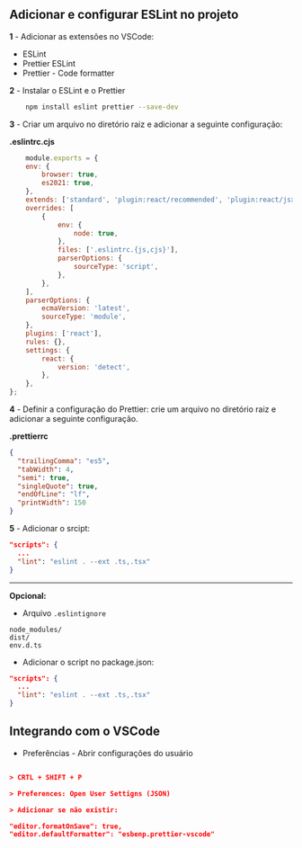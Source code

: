 
## Adicionar e configurar ESLint no projeto

**1** - Adicionar as extensões no VSCode:
  - ESLint
  - Prettier ESLint
  - Prettier - Code formatter

**2** - Instalar o ESLint e o Prettier

```bash
    npm install eslint prettier --save-dev
```

**3** - Criar um arquivo no diretório raiz e adicionar a seguinte configuração:
   
**.eslintrc.cjs**
```cjs
    module.exports = {
    env: {
        browser: true,
        es2021: true,
    },
    extends: ['standard', 'plugin:react/recommended', 'plugin:react/jsx-runtime', 'prettier'],
    overrides: [
        {
            env: {
                node: true,
            },
            files: ['.eslintrc.{js,cjs}'],
            parserOptions: {
                sourceType: 'script',
            },
        },
    ],
    parserOptions: {
        ecmaVersion: 'latest',
        sourceType: 'module',
    },
    plugins: ['react'],
    rules: {},
    settings: {
        react: {
            version: 'detect', 
        },
    },
};
```

**4** - Definir a configuração do Prettier: crie um arquivo no diretório raiz e adicionar a seguinte configuração.

**.prettierrc**
```json
{
  "trailingComma": "es5",
  "tabWidth": 4,
  "semi": true,
  "singleQuote": true,
  "endOfLine": "lf",
  "printWidth": 150
}
```

**5** - Adicionar o srcipt: 

```json
"scripts": {
  ...
  "lint": "eslint . --ext .ts,.tsx"
}

```
---

**Opcional:**

- Arquivo `.eslintignore`

```
node_modules/
dist/
env.d.ts
```

- Adicionar o script no package.json: 

```json
"scripts": {
  ...
  "lint": "eslint . --ext .ts,.tsx"
}

```

## Integrando com o VSCode

- Preferências - Abrir configurações do usuário

```json

> CRTL + SHIFT + P 

> Preferences: Open User Settigns (JSON)

> Adicionar se não existir: 

"editor.formatOnSave": true,
"editor.defaultFormatter": "esbenp.prettier-vscode"

```




